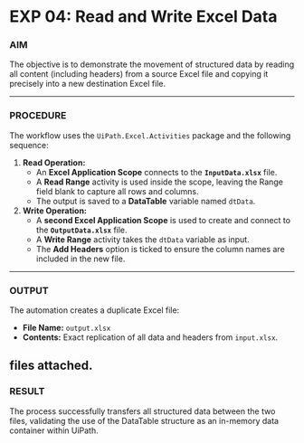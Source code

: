# EXP 04: Read and Write Excel Data


### AIM

The objective is to demonstrate the movement of structured data by reading all content (including headers) from a source Excel file and copying it precisely into a new destination Excel file.

---

### PROCEDURE

The workflow uses the `UiPath.Excel.Activities` package and the following sequence:

1.  **Read Operation:**
    * An **Excel Application Scope** connects to the **`InputData.xlsx`** file.
    * A **Read Range** activity is used inside the scope, leaving the Range field blank to capture all rows and columns.
    * The output is saved to a **DataTable** variable named `dtData`.
2.  **Write Operation:**
    * A **second Excel Application Scope** is used to create and connect to the **`OutputData.xlsx`** file.
    * A **Write Range** activity takes the `dtData` variable as input.
    * The **Add Headers** option is ticked to ensure the column names are included in the new file.

---

### OUTPUT

The automation creates a duplicate Excel file:

* **File Name:** `output.xlsx`
* **Contents:** Exact replication of all data and headers from `input.xlsx`.

files attached.
---

### RESULT

The process successfully transfers all structured data between the two files, validating the use of the DataTable structure as an in-memory data container within UiPath.
